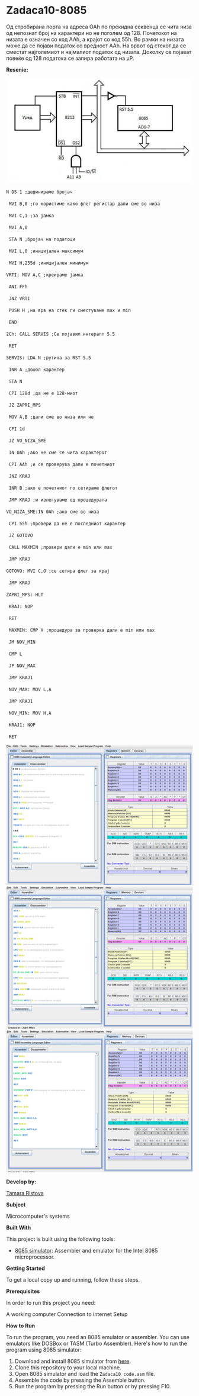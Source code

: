 # Zadaca10-8085

Од стробирана порта на адреса OAh по прекидна
секвенца се чита низа од непознат број на карактери но не
поголем од 128. Почетокот на низата е означен со код AAh, a
крајот со код 55h. Во рамки на низата може да се појави
податок со вредност ААh. На врвот од стекот да се сместат
најголемиот и најмалиот податок од низата. Доколку се
појават повеќе од 128 податока се запира работата на µP.

**Resenie:**


![Screenshot (1)](https://github.com/slavko444/8085-Zadaca-10/blob/main/Diagram%2010.png)
```
N DS 1 ;дефинираме бројач

 MVI B,0 ;го користиме како флег регистар дали сме во низа

 MVI C,1 ;за јамка

 MVI A,0

 STA N ;бројач на податоци

 MVI L,0 ;иницијален максимум

 MVI H,255d ;иницијален минимум

VRTI: MOV A,C ;креираме јамка

 ANI FFh

 JNZ VRTI

 PUSH H ;на врв на стек ги сместуваме max и min

 END

2Ch: CALL SERVIS ;Се појавил интерапт 5.5

 RET

SERVIS: LDA N ;рутина за RST 5.5

 INR A ;дошол карактер

 STA N

 CPI 128d ;да не е 128-миот

 JZ ZAPRI_MPS

 MOV A,B ;дали сме во низа или не

 CPI 1d

 JZ VO_NIZA_SME

 IN 0Ah ;ако не сме се чита карактерот

 CPI AAh ;и се проверува дали е почетниот

 JNZ KRAJ

 INR B ;ако е почетниот го сетираме флегот

 JMP KRAJ ;и излегуваме од процедурата

VO_NIZA_SME:IN 0Ah ;ако сме во низа

 CPI 55h ;провери да не е последниот карактер

 JZ GOTOVO

 CALL MAXMIN ;провери дали е min или max

 JMP KRAJ

GOTOVO: MVI C,O ;се сетира флег за крај

 JMP KRAJ

ZAPRI_MPS: HLT

 KRAJ: NOP

 RET

 MAXMIN: CMP H ;процедура за проверка дали е min или max

 JM NOV_MIN

 CMP L

 JP NOV_MAX

 JMP KRAJ1

 NOV_MAX: MOV L,A

 JMP KRAJ1

 NOV_MIN: MOV H,A

 KRAJ1: NOP

 RET 

```

 ![Screenshot (2)](https://github.com/slavko444/8085-Zadaca-10/blob/main/Code%2010.1.png)
 ![Screenshot (3)](https://github.com/slavko444/8085-Zadaca-10/blob/main/Code%2010.2.png)
 ![Screenshot (4)](https://github.com/slavko444/8085-Zadaca-10/blob/main/Code%2010.3.png)
 
**Develop by:**

[Tamara Ristova ](https://github.com/Ristova123)


**Subject**

Microcomputer's systems

**Built With**

This project is built using the following tools:

- [8085 simulator](https://github.com/8085simulator/8085simulator.github.io?tab=readme-ov-file): Assembler and emulator for the Intel 8085 microprocessor.

**Getting Started**

To get a local copy up and running, follow these steps.

**Prerequisites**

In order to run this project you need:

A working computer
Connection to internet
Setup

**How to Run**

To run the program, you need an 8085 emulator or assembler. You can use emulators like DOSBox or TASM (Turbo Assembler). Here's how to run the program using 8085 simulator:

1. Download and install 8085 simulator from [here](https://github.com/8085simulator/8085simulator.github.io?tab=readme-ov-file).
2. Clone this repository to your local machine.
3. Open 8085 simulator and load the `Zadaca10 code.asm` file.
4. Assemble the code by pressing the Assemble button.
5. Run the program by pressing the Run button or by pressing F10.
